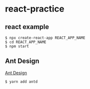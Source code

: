 # react-practice

## react example
```
$ npx create-react-app REACT_APP_NAME
$ cd REACT_APP_NAME
$ npm start
```

## Ant Design
[Ant Design](https://ant.design/)
```
$ yarn add antd
```
